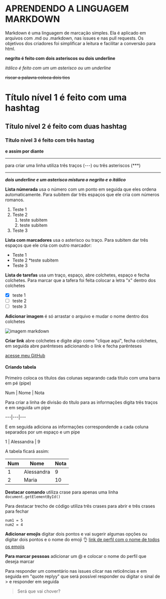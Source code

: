 # APRENDENDO A LINGUAGEM MARKDOWN

Markdown é uma linguagem de marcação simples. Ela é aplicado em arquivos com .md ou .markdown, nas issues e nas pull requests. Os objetivos dos criadores foi simplificar a leitura e facilitar a conversão para html.

**negrito é feito com dois asteriscos ou dois underline**

*itálico é feito com um um asterisco ou um underline*

~~riscar a palavra coloca dois tios~~

# Título nível 1 é feito com uma hashtag
## Título nível 2 é feito com duas hashtag
### Título nível 3 é feito com três hastag 

**e assim por diante**

---
para criar uma linha utiliza três traços (---) ou três asteriscos (***)
***

__*dois underline e um asterisco mistura o negrito e o itálico*__

**Lista númerada** usa o número com um ponto em seguida que eles ordena automaticamente. Para subitem dar três espaços que ele cria com números romanos.

1. Teste 1
2. Teste 2
     1. teste subitem
     2. teste subitem
3. Teste 3

**Lista com marcadores** usa o asterisco ou traço. Para subitem dar três espaços que ele cria com outro marcador:

* Teste 1
* Teste 2
   *teste subitem
* Teste 3

**Lista de tarefas** usa um traço, espaço, abre colchetes, espaço e fecha colchetes. Para marcar que a tafera foi feita colocar a letra "x" dentro dos colchetes

- [x] teste 1
- [ ] teste 2
- [ ] teste 3

**Adicionar imagem** é só arrastar o arquivo e mudar o nome dentro dos colchetes

![imagem markdown](https://github.com/ale-barbosa/Ola-Mundo/assets/83460977/79359223-1d2f-485e-adf6-efc71ac09fd1)

**Criar link** abre colchetes e digite algo como "clique aqui", fecha colchetes, em seguida abre parênteses adicionando o link e fecha parênteses 

[acesse meu GitHub](https://github.com/ale-barbosa)


#### Criando tabela

Primeiro coloca os títulos das colunas separando cada titulo com uma barra em pé (pipe)

Num | Nome | Nota

Para criar a linha de divisão do título para as informações digita três traços e em seguida um pipe

---|---|---

E em seguida adiciona as informações correspondende a cada coluna separados por um espaço e um pipe

1 | Alessandra | 9

A tabela ficará assim:

Num | Nome | Nota
---|---|---
1 | Alessandra | 9
2 | Maria | 10

**Destacar comando** utiliza crase para apenas uma linha `document.getElementById()` 

Para destacar trecho de código utiliza três crases para abrir e três crases para fechar

```
num1 = 5
num2 = 4
```

**Adicionar emojis** digitar dois pontos e vai sugerir algumas opções ou digitar dois pontos e o nome do emoji 👌 [link de perfil com o nome de todos os emojis](https://github.com/ikatyang/emoji-cheat-sheet)

**Para marcar pessoas** adicionar um @ e colocar o nome do perfil que deseja marcar

Para responder um comentário nas issues clicar nas reticências e em seguida em "quote replyy" que será possível responder ou digitar o sinal de > e responder em seguida
> Será que vai chover?


